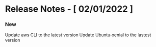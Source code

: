 # Release Notes - [ 02/01/2022 ]

### New
Update aws CLI to the latest version
Update Ubuntu-xenial to the lastest version

